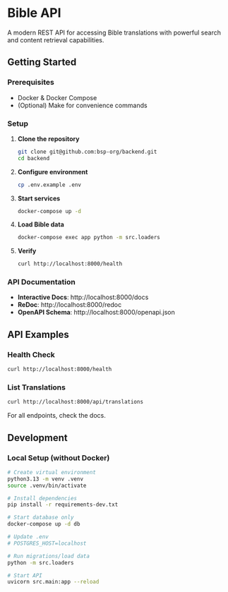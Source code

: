 # Bible API

A modern REST API for accessing Bible translations with powerful search and content retrieval capabilities.

## Getting Started

### Prerequisites

- Docker & Docker Compose
- (Optional) Make for convenience commands

### Setup

1. **Clone the repository**
   ```bash
   git clone git@github.com:bsp-org/backend.git
   cd backend
   ```

2. **Configure environment**
   ```bash
   cp .env.example .env
   ```

3. **Start services**
   ```bash
   docker-compose up -d
   ```

4. **Load Bible data**
   ```bash
   docker-compose exec app python -m src.loaders
   ```

5. **Verify**
   ```bash
   curl http://localhost:8000/health
   ```

### API Documentation

- **Interactive Docs**: http://localhost:8000/docs
- **ReDoc**: http://localhost:8000/redoc
- **OpenAPI Schema**: http://localhost:8000/openapi.json

## API Examples

### Health Check
```bash
curl http://localhost:8000/health
```

### List Translations
```bash
curl http://localhost:8000/api/translations
```

For all endpoints, check the docs.

## Development

### Local Setup (without Docker)

```bash
# Create virtual environment
python3.13 -m venv .venv
source .venv/bin/activate

# Install dependencies
pip install -r requirements-dev.txt

# Start database only
docker-compose up -d db

# Update .env
# POSTGRES_HOST=localhost

# Run migrations/load data
python -m src.loaders

# Start API
uvicorn src.main:app --reload
```

